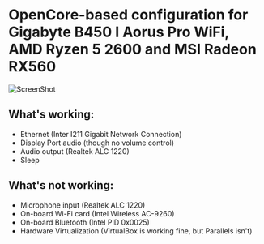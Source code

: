 # OpenCore-based configuration for Gigabyte B450 I Aorus Pro WiFi, AMD Ryzen 5 2600 and MSI Radeon RX560

![ScreenShot](https://i.imgur.com/Obp21f1.png)

## What's working:

* Ethernet (Inter I211 Gigabit Network Connection)
* Display Port audio (though no volume control)
* Audio output (Realtek ALC 1220)
* Sleep

## What's not working:
* Microphone input (Realtek ALC 1220)
* On-board Wi-Fi card (Intel Wireless AC-9260)
* On-board Bluetooth (Intel PID 0x0025)
* Hardware Virtualization (VirtualBox is working fine, but Parallels isn't)
